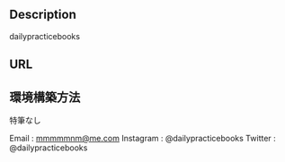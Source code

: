 ## Description

dailypracticebooks

## URL


## 環境構築方法

特筆なし

Email : mmmmmnm@me.com
Instagram : @dailypracticebooks
Twitter : @dailypracticebooks